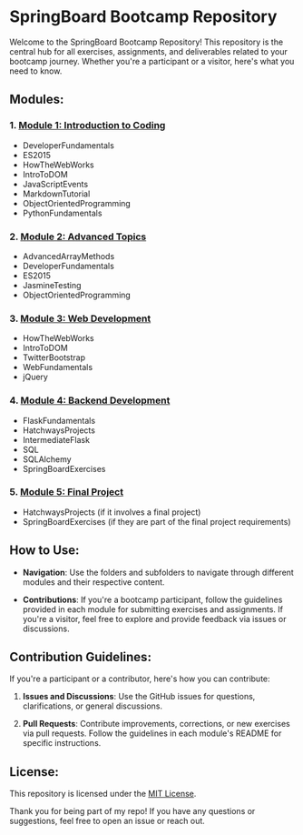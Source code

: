 # SpringBoard Bootcamp Repository

Welcome to the SpringBoard Bootcamp Repository! This repository is the central hub for all exercises, assignments, and deliverables related to your bootcamp journey. Whether you're a participant or a visitor, here's what you need to know.

## Modules:
### 1. [Module 1: Introduction to Coding](module-1/)
- DeveloperFundamentals
- ES2015
- HowTheWebWorks
- IntroToDOM
- JavaScriptEvents
- MarkdownTutorial
- ObjectOrientedProgramming
- PythonFundamentals

### 2. [Module 2: Advanced Topics](module-2/)
- AdvancedArrayMethods
- DeveloperFundamentals
- ES2015
- JasmineTesting
- ObjectOrientedProgramming

### 3. [Module 3: Web Development](module-3/)
- HowTheWebWorks
- IntroToDOM
- TwitterBootstrap
- WebFundamentals
- jQuery

### 4. [Module 4: Backend Development](module-4/)
- FlaskFundamentals
- HatchwaysProjects
- IntermediateFlask
- SQL
- SQLAlchemy
- SpringBoardExercises

### 5. [Module 5: Final Project](module-5/)
- HatchwaysProjects (if it involves a final project)
- SpringBoardExercises (if they are part of the final project requirements)

## How to Use:
- **Navigation**: Use the folders and subfolders to navigate through different modules and their respective content.

- **Contributions**: If you're a bootcamp participant, follow the guidelines provided in each module for submitting exercises and assignments. If you're a visitor, feel free to explore and provide feedback via issues or discussions.

## Contribution Guidelines:
If you're a participant or a contributor, here's how you can contribute:

1. **Issues and Discussions**: Use the GitHub issues for questions, clarifications, or general discussions.

2. **Pull Requests**: Contribute improvements, corrections, or new exercises via pull requests. Follow the guidelines in each module's README for specific instructions.

## License:
This repository is licensed under the [MIT License](LICENSE.md).

Thank you for being part of my repo! If you have any questions or suggestions, feel free to open an issue or reach out.
